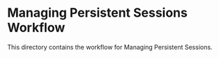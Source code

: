 # Managing Persistent Sessions Workflow

This directory contains the workflow for Managing Persistent Sessions.
